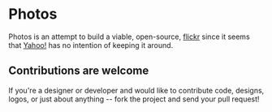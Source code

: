 # Photos

Photos is an attempt to build a viable, open-source, [flickr](http://.wwwflickr.com) since it seems that [Yahoo!](http://yahoo.com) has no intention of keeping it around.


## Contributions are welcome
If you're a designer or developer and would like to contribute code, designs, logos, or just about anything -- fork the project and send your pull request!